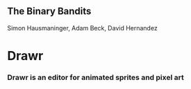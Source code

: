 ## The Binary Bandits
Simon Hausmaninger, Adam Beck, David Hernandez
<br/>

# Drawr
### Drawr is an editor for animated sprites and pixel art
<br/>
